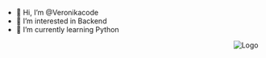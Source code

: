 - 👋 Hi, I’m @Veronikacode
- 👀 I’m interested in Backend
- 🌱 I’m currently learning Python
<img alt="Logo" align="right" src="https://upload.wikimedia.org/wikipedia/commons/c/c3/Python-logo-notext.svg" />

